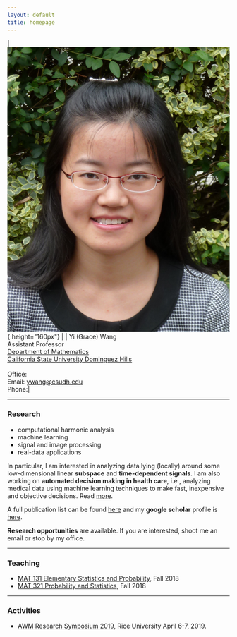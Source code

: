 ```yaml
---
layout: default
title: homepage
---
```


|![bio](bioYWang.png){:height="160px"} |           | Yi (Grace) Wang<br>Assistant Professor<br>[Department of Mathematics](https://math.csudh.edu/)<br>[California State University Dominguez Hills](https://www.csudh.edu/)<br>  <br>Office: <br>Email: ywang@csudh.edu <br>Phone:|

---

### Research
- computational harmonic analysis
- machine learning
- signal and image processing
- real-data applications 

In particular, I am interested in analyzing data lying (locally) around some low-dimensional
linear **subspace** and **time-dependent signals**. I am also working on **automated decision making in health care**, i.e., analyzing medical data using machine learning techniques to make fast, inexpensive and objective decisions. Read [more](research).

A full publication list can be found [here](publications) and my **google scholar** profile is [here](https://scholar.google.com/citations?user=71HiUPcAAAAJ&hl=en).

**Research opportunities** are available. If you are interested, shoot me an email or stop by my office.

---

### Teaching
- [MAT 131 Elementary Statistics and Probability](/teaching/mat131), Fall 2018
- [MAT 321 Probability and Statistics](/teaching/mat321), Fall 2018


---

### Activities
- [AWM Research Symposium 2019](https://sites.google.com/site/awmmath/home/RS17/RS19), Rice University April 6-7, 2019. 
